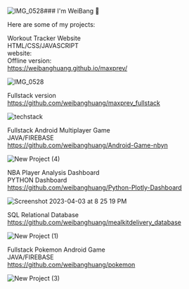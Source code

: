 ![IMG_0528](https://github.com/weibanghuang/weibanghuang/assets/77127321/53b3945c-55da-4765-98c0-9c818ccbc82c)### I'm WeiBang 👋

Here are some of my projects:

Workout Tracker Website <br>
HTML/CSS/JAVASCRIPT <br>
website: <br>
Offline version: <br>
https://weibanghuang.github.io/maxprev/<br>

![IMG_0528](https://github.com/weibanghuang/weibanghuang/assets/77127321/4923694e-1a95-40a2-a66c-ba830c1f7ce7)

Fullstack version <br>
https://github.com/weibanghuang/maxprev_fullstack <br>

![techstack](https://github.com/weibanghuang/weibanghuang/assets/77127321/4903cdb1-7cbc-4af1-a38b-d57f8572b8f9)


Fullstack Android Multiplayer Game <br>
JAVA/FIREBASE <br>
https://github.com/weibanghuang/Android-Game-nbyn <br>

![New Project (4)](https://user-images.githubusercontent.com/77127321/229655783-3b6b8acd-f0f9-4f6a-aab8-fdce6e666152.png)

NBA Player Analysis Dashboard <br>
PYTHON Dashboard <br>
https://github.com/weibanghuang/Python-Plotly-Dashboard <br>

![Screenshot 2023-04-03 at 8 25 19 PM](https://user-images.githubusercontent.com/77127321/229655859-f31f2fbb-01ad-4ee9-b83e-85f0c81008bb.png)

SQL Relational Database <br>
https://github.com/weibanghuang/mealkitdelivery_database <br>

![New Project (1)](https://user-images.githubusercontent.com/77127321/229655849-e058782e-80c0-48da-9641-1067fb2d3d3e.png)

Fullstack Pokemon Android Game <br>
JAVA/FIREBASE <br>
https://github.com/weibanghuang/pokemon<br>

![New Project (3)](https://user-images.githubusercontent.com/77127321/229655812-0d59bb88-a78a-4454-9ab6-9f1b3893ba1d.png)
<!--
**weibanghuang/weibanghuang** is a ✨ _special_ ✨ repository because its `README.md` (this file) appears on your GitHub profile.

Here are some ideas to get you started:

- 🔭 I’m currently working on ...
- 🌱 I’m currently learning ...
- 👯 I’m looking to collaborate on ...
- 🤔 I’m looking for help with ...
- 💬 Ask me about ...
- 📫 How to reach me: ...
- 😄 Pronouns: ...
- ⚡ Fun fact: ...
-->

